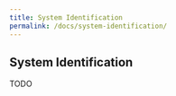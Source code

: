 ```yaml
---
title: System Identification
permalink: /docs/system-identification/
---
```


## System Identification

TODO
